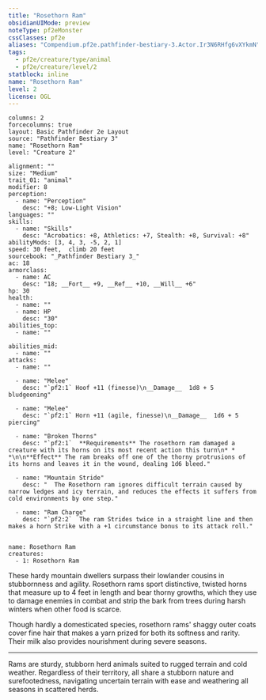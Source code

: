 ```yaml
---
title: "Rosethorn Ram"
obsidianUIMode: preview
noteType: pf2eMonster
cssClasses: pf2e
aliases: "Compendium.pf2e.pathfinder-bestiary-3.Actor.Ir3N6RHfg6vXYkmN" 
tags:
  - pf2e/creature/type/animal
  - pf2e/creature/level/2
statblock: inline
name: "Rosethorn Ram"
level: 2
license: OGL
---
```


```statblock
columns: 2
forcecolumns: true
layout: Basic Pathfinder 2e Layout
source: "Pathfinder Bestiary 3"
name: "Rosethorn Ram"
level: "Creature 2"

alignment: ""
size: "Medium"
trait_01: "animal"
modifier: 8
perception:
  - name: "Perception"
    desc: "+8; Low-Light Vision"
languages: ""
skills:
  - name: "Skills"
    desc: "Acrobatics: +8, Athletics: +7, Stealth: +8, Survival: +8"
abilityMods: [3, 4, 3, -5, 2, 1]
speed: 30 feet,  climb 20 feet
sourcebook: "_Pathfinder Bestiary 3_"
ac: 18
armorclass:
  - name: AC
    desc: "18; __Fort__ +9, __Ref__ +10, __Will__ +6"
hp: 30
health:
  - name: ""
  - name: HP
    desc: "30"
abilities_top:
  - name: ""

abilities_mid:
  - name: ""
attacks:
  - name: ""

  - name: "Melee"
    desc: "`pf2:1` Hoof +11 (finesse)\n__Damage__  1d8 + 5 bludgeoning"

  - name: "Melee"
    desc: "`pf2:1` Horn +11 (agile, finesse)\n__Damage__  1d6 + 5 piercing"

  - name: "Broken Thorns"
    desc: "`pf2:1`  **Requirements** The rosethorn ram damaged a creature with its horns on its most recent action this turn\n* * *\n\n**Effect** The ram breaks off one of the thorny protrusions of its horns and leaves it in the wound, dealing 1d6 bleed."

  - name: "Mountain Stride"
    desc: "  The Rosethorn ram ignores difficult terrain caused by narrow ledges and icy terrain, and reduces the effects it suffers from cold environments by one step."

  - name: "Ram Charge"
    desc: "`pf2:2`  The ram Strides twice in a straight line and then makes a horn Strike with a +1 circumstance bonus to its attack roll."
 
```

```encounter-table
name: Rosethorn Ram
creatures:
  - 1: Rosethorn Ram
```



These hardy mountain dwellers surpass their lowlander cousins in stubbornness and agility. Rosethorn rams sport distinctive, twisted horns that measure up to 4 feet in length and bear thorny growths, which they use to damage enemies in combat and strip the bark from trees during harsh winters when other food is scarce.

Though hardly a domesticated species, rosethorn rams' shaggy outer coats cover fine hair that makes a yarn prized for both its softness and rarity. Their milk also provides nourishment during severe seasons.

* * *

Rams are sturdy, stubborn herd animals suited to rugged terrain and cold weather. Regardless of their territory, all share a stubborn nature and surefootedness, navigating uncertain terrain with ease and weathering all seasons in scattered herds.
